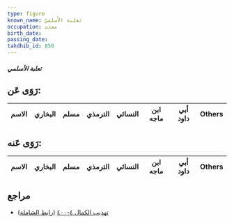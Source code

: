 ```yaml
---
type: figure
known_name: ثعلبة الأَسلميّ
occupation: محدث
birth_date:
passing_date:
tahdhib_id: 850
---
```

##### ثعلبة الأسلمي

## رَوَى عَن:
| الاسم | البخاري | مسلم | الترمذي | النسائي | ابن ماجه | أبي داود | Others |
| ----- | ------- | ---- | ------- | ------- | -------- | -------- | ------ |
## رَوَى عَنه:
| الاسم | البخاري | مسلم | الترمذي | النسائي | ابن ماجه | أبي داود | Others |
| ----- | ------- | ---- | ------- | ------- | -------- | -------- | ------ |
## مراجع
- [تهذيب الكمال ٤-٤٠٠](obsidian://open?vault=Tahdhib-al-Kamal&file=Figures/٨٥٠-ثعلبة%20الأسلمي) ([رابط الشاملة](https://shamela.ws/book/3722/1914))